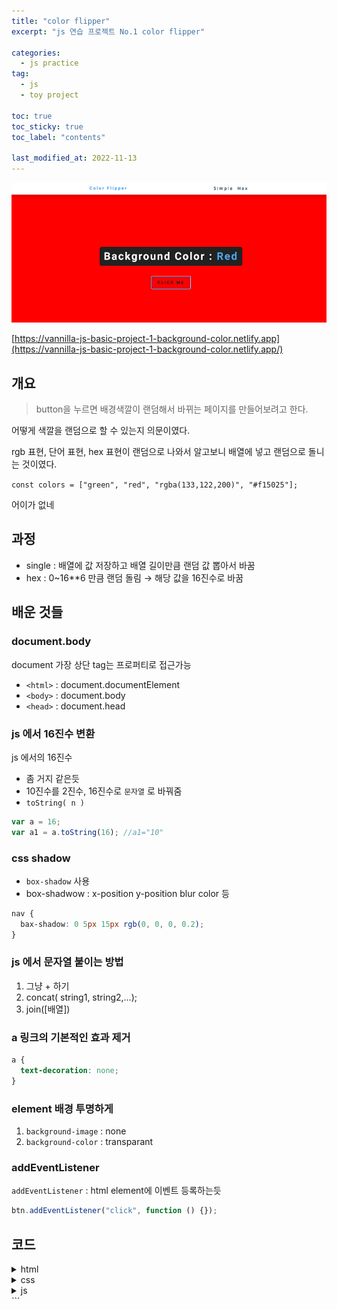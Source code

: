 ```yaml
---
title: "color flipper"
excerpt: "js 연습 프로젝트 No.1 color flipper"

categories:
  - js practice
tag:
  - js
  - toy project

toc: true
toc_sticky: true
toc_label: "contents"

last_modified_at: 2022-11-13
---
```


![Untitled](/assets/images/js-practice/color-flipper.png)

[https://vannilla-js-basic-project-1-background-color.netlify.app](https://vannilla-js-basic-project-1-background-color.netlify.app/)

## 개요

> button을 누르면 배경색깔이 랜덤해서 바뀌는 페이지를 만들어보려고 한다.

어떻게 색깔을 랜덤으로 할 수 있는지 의문이였다.

rgb 표현, 단어 표현, hex 표현이 랜덤으로 나와서 알고보니 배열에 넣고 랜덤으로 돌니는 것이였다.

`const colors = ["green", "red", "rgba(133,122,200)", "#f15025"];`

어이가 없네

## 과정

- single : 배열에 값 저장하고 배열 길이만큼 랜덤 값 뽑아서 바꿈
- hex : 0~16\*\*6 만큼 랜덤 돌림 → 해당 값을 16진수로 바꿈

## 배운 것들

### document.body

document 가장 상단 tag는 프로퍼티로 접근가능

- `<html>` : document.documentElement
- `<body>` : document.body
- `<head>` : document.head

### js 에서 16진수 변환

js 에서의 16진수

- 좀 거지 같은듯
- 10진수를 2진수, 16진수로 `문자열` 로 바꿔줌
- `toString( n )`

```jsx
var a = 16;
var a1 = a.toString(16); //a1="10"
```

### css shadow

- `box-shadow` 사용
- box-shadwow : x-position y-position blur color 등

```css
nav {
  bax-shadow: 0 5px 15px rgb(0, 0, 0, 0.2);
}
```

### js 에서 문자열 붙이는 방법

1. 그냥 + 하기
2. concat( string1, string2,…);
3. join([배열])

### a 링크의 기본적인 효과 제거

```css
a {
  text-decoration: none;
}
```

### element 배경 투명하게

1. `background-image` : none
2. `background-color` : transparant

### addEventListener

`addEventListener` : html element에 이벤트 등록하는듯

```jsx
btn.addEventListener("click", function () {});
```

## 코드

<details>
  <summary>html</summary>
  <div markdown="1">

```html
<!DOCTYPE html>
<html lang="en">
  <head>
    <meta charset="UTF-8" />
    <meta http-equiv="X-UA-Compatible" content="IE=edge" />
    <meta name="viewport" content="width=device-width, initial-scale=1.0" />
    <title>Document</title>
    <link rel="stylesheet" href="index.css" />
  </head>
  <body>
    <nav>
      <span id="title">Color Flipper</span>
      <span>
        <a href="#">Simple</a>
        <a href="./hex.html">Hex</a>
      </span>
    </nav>

    <main>
      <div class="colorbar">
        Background Color :&nbsp<span class="color">Red</span>
      </div>
      <button id="btn">CLICK ME</button>
    </main>
    <script src="app.js"></script>
  </body>
</html>
```

  </div>
</details>

<details>
  <summary>css</summary>
  <div markdown="1">

```css
body {
  margin: 0;
  letter-spacing: 5px;
}
nav {
  width: 100%;
  background-color: whitesmoke;
  height: 7%;
  display: flex;
  justify-content: space-evenly;
  align-items: center;
  font-weight: 700;
  box-shadow: 0 5px 15px rgb(0, 0, 0, 0.2);
}
a {
  text-decoration: none;
  color: black;
}
a :hover {
  color: skyblue;
}
#title {
  color: skyblue;
}

body {
  background-color: red;
  height: 100vh;
}
main {
  height: 93%;
  display: flex;
  justify-content: center;
  align-items: center;
  flex-direction: column;
}
.colorbar {
  background-color: rgb(37, 37, 37);
  color: white;
  border-radius: 10px;
  display: flex;
  justify-content: center;
  align-items: center;
  font-size: 40px;
  font-weight: 700;
  padding: 10px 15px;
  margin: 30px;
}
button {
  background: transparent;
  padding: 15px;
  font-size: 15px;
  font-weight: 600;
  border-color: rgb(37, 37, 37);
  border-radius: 10px;
  letter-spacing: 5px;
}
button:hover {
  background-color: rgb(37, 37, 37);
  color: white;
  transition: all 0.5s linear;
}
.color {
  color: blue;
}
```

</div>
</details>

<details>
  <summary>js</summary>
  <div markdown="1">
  
```jsx
const colors = ["green", "red", "rgba(133,122,200)", "#f15025"];

var btn = document.getElementById("btn");
var color = document.getElementsByClassName("color");

btn.addEventListener("click", function () {
var randomNum = Math.floor(Math.random() \* colors.length);
color[0].innerHTML = colors[randomNum].toUpperCase();
document.body.style.backgroundColor = colors[randomNum];
});

```

</div>
</details>
```

